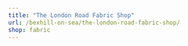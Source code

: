```yaml
---
title: "The London Road Fabric Shop"
url: /bexhill-on-sea/the-london-road-fabric-shop/
shop: fabric
---
```

